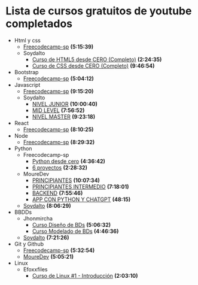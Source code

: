 # Lista de cursos gratuitos de youtube completados

- Html y css
  - [Freecodecamp-sp](https://www.youtube.com/watch?v=XqFR2lqBYPs&t=8291s)
    **(5:15:39)**
  - Soydalto
    - [Curso de HTML5 desde CERO (Completo)](https://www.youtube.com/watch?v=kN1XP-Bef7w&list=PLE8uP447fYpiWxfqCnoHZx03zCsUAzDUW)
      **(2:24:35)**
    - [Curso de CSS desde CERO (Completo)](https://www.youtube.com/watch?v=OWKXEJN67FE&list=PLE8uP447fYpiWxfqCnoHZx03zCsUAzDUW&index=3)
      **(9:46:54)**
- Bootstrap
  - [Freecodecamp-sp](https://www.youtube.com/watch?v=QCw0L6FupQ0)
    **(5:04:12)**
- Javascript
  - [Freecodecamp-sp](https://www.youtube.com/watch?v=ivdTnPl1ND0)
    **(9:15:20)**
  - Soydalto
    - [NIVEL JUNIOR](https://www.youtube.com/watch?v=z95mZVUcJ-E&list=PLE8uP447fYpiBqMVF1hdWl9uFeVEeXRTm)
      **(10:00:40)**
    - [MID LEVEL](https://www.youtube.com/watch?v=xOinGb2MZSk&list=PLE8uP447fYpiBqMVF1hdWl9uFeVEeXRTm&index=2)
      **(7:56:52)**
    - [NIVEL MASTER](https://www.youtube.com/watch?v=EbMi1Qj4rVE&list=PLE8uP447fYpiBqMVF1hdWl9uFeVEeXRTm&index=3)
      **(9:23:18)**
- React
  - [Freecodecamp-sp](https://www.youtube.com/watch?v=6Jfk8ic3KVk&t=16136s)
    **(8:10:25)**
- Node
  - [Freecodecamp-sp](https://www.youtube.com/watch?v=1hpc70_OoAg)
    **(8:29:32)**
- Python
  - Freecodecamp-sp
    - [Python desde cero](https://www.youtube.com/watch?v=DLikpfc64cA)
      **(4:36:42)**
    - [6 proyectos](https://www.youtube.com/watch?v=tWnyBD2src0)
      **(2:28:32)**
  - MoureDev
    - [PRINCIPIANTES](https://www.youtube.com/watch?v=Kp4Mvapo5kc&list=PLNdFk2_brsRdgQXLIlKBXQDeRf3qvXVU_&index=1)
      **(10:07:34)**
    - [PRINCIPIANTES INTERMEDIO](https://www.youtube.com/watch?v=TbcEqkabAWU&list=PLNdFk2_brsRdgQXLIlKBXQDeRf3qvXVU_&index=2)
      **(7:18:01)**
    - [BACKEND](https://www.youtube.com/watch?v=_y9qQZXE24A&list=PLNdFk2_brsRdgQXLIlKBXQDeRf3qvXVU_&index=3)
      **(7:55:46)**
    - [APP CON PYTHON Y CHATGPT](https://www.youtube.com/watch?v=b8COygWdvmw&list=PLNdFk2_brsRdgQXLIlKBXQDeRf3qvXVU_&index=4)
      **(48:15)**
  - [Soydalto](https://www.youtube.com/watch?v=nKPbfIU442g)
    **(8:06:29)**
- BBDDs
  - Jhonmircha
    - [Curso Diseño de BDs](https://www.youtube.com/watch?v=HXE169-n5pM)
      **(5:06:32)**
    - [Curso Modelado de BDs](https://www.youtube.com/watch?v=aFgHVE_Y_YU&t=2s)
      **(4:46:36)**
  - [Soydalto](https://www.youtube.com/watch?v=DFg1V-rO6Pg&t=5230s)
    **(7:21:26)**
- Git y Github
  - [Freecodecamp-sp](https://www.youtube.com/watch?v=mBYSUUnMt9M)
    **(5:32:54)**
  - [MoureDev](https://www.youtube.com/watch?v=3GymExBkKjE)
    **(5:05:21)**
- Linux
  - Efoxxfiles
    - [Curso de Linux #1 - Introducción](https://www.youtube.com/watch?v=x-EAz5ji0cc&list=PL_E2EXhZMivs3jIJQzrfNxZ5krHO0RV-S)
      **(2:03:10)**
